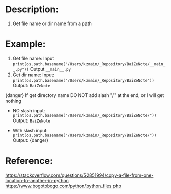 # Description:
1. Get file name or dir name from a path

# Example:
1. Get file name:
  Input
  `print(os.path.basename("/Users/kzmain/_Repository/BaiZeNote/__main__.py"))`
  Output
  `__main__.py`
2. Get dir name:
  Input:
  `print(os.path.basename("/Users/kzmain/_Repository/BaiZeNote"))`
  Output:
  `BaiZeNote`

{danger}
If get directory name DO NOT add slash "/" at the end, or I will get nothing
* NO slash input:
  `print(os.path.basename("/Users/kzmain/_Repository/BaiZeNote/"))`
  Output:
  `BaiZeNote`

* With slash input:
  `print(os.path.basename("/Users/kzmain/_Repository/BaiZeNote/"))`
  Output:
{danger}

# Reference:
https://stackoverflow.com/questions/52851994/copy-a-file-from-one-location-to-another-in-python
https://www.bogotobogo.com/python/python_files.php